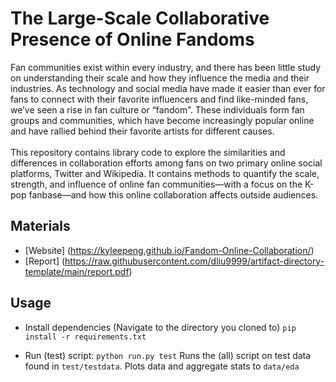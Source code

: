 # The Large-Scale Collaborative Presence of Online Fandoms

Fan communities exist within every industry, and there has been little study on understanding their scale and how they influence the media and their industries. As technology and social media have made it easier than ever for fans to connect with their favorite influencers and find like-minded fans, we’ve seen a rise in fan culture or “fandom”. These individuals form fan groups and communities, which have become increasingly popular online and have rallied behind their favorite artists for different causes.<br><br>
This repository contains library code to explore the similarities and differences in collaboration efforts among fans on two primary online social platforms, Twitter and Wikipedia. It contains methods to quantify the scale, strength, and influence of online fan communities—with a focus on the K-pop fanbase—and how this online collaboration affects outside audiences.

## Materials
- [Website] (https://kyleepeng.github.io/Fandom-Online-Collaboration/)
- [Report] (https://raw.githubusercontent.com/dliu9999/artifact-directory-template/main/report.pdf)

## Usage

- Install dependencies (Navigate to the directory you cloned to)
`pip install -r requirements.txt`

- Run (test) script:
`python run.py test` Runs the (all) script on test data found in `test/testdata`. Plots data and aggregate stats to `data/eda`